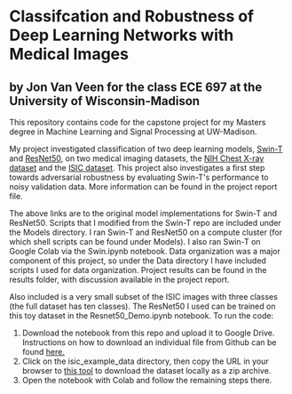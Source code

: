 # Classifcation and Robustness of Deep Learning Networks with Medical Images
## by Jon Van Veen for the class ECE 697 at the University of Wisconsin-Madison

This repository contains code for the capstone project for my Masters degree in Machine Learning and Signal Processing at UW-Madison. 

My project investigated classification of two deep learning models, [Swin-T](https://github.com/microsoft/Swin-Transformer) and [ResNet50](https://pytorch.org/tutorials/beginner/transfer_learning_tutorial.html), on two medical imaging datasets, the [NIH Chest X-ray dataset](https://cloud.google.com/healthcare-api/docs/resources/public-datasets/nih-chest) and the [ISIC dataset](https://challenge.isic-archive.com/data/). This project also investigates a first step towards adversarial robustness by evaluating Swin-T's performance to noisy validation data. More information can be found in the project report file.

The above links are to the original model implementations for Swin-T and ResNet50. Scripts that I modified from the Swin-T repo are included under the Models directory. I ran Swin-T and ResNet50 on a compute cluster (for which shell scripts can be found under Models). I also ran Swin-T on Google Colab via the Swin.ipynb notebook. Data organization was a major component of this project, so under the Data directory I have included scripts I used for data organization. Project results can be found in the results folder, with discussion available in the project report.

Also included is a very small subset of the ISIC images with three classes (the full dataset has ten classes). The ResNet50 I used can be trained on this toy dataset in the Resnet50_Demo.ipynb notebook. To run the code:
1) Download the notebook from this repo and upload it to Google Drive. Instructions on how to download an individual file from Github can be found [here.](https://www.wikihow.com/Download-a-File-from-GitHub)
2) Click on the isic_example_data directory, then copy the URL in your browser to [this tool](https://downgit.github.io/#/home) to download the dataset locally as a zip archive. 
3) Open the notebook with Colab and follow the remaining steps there.


